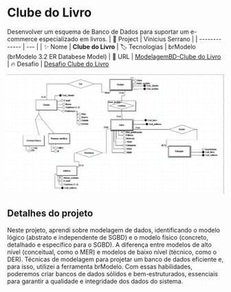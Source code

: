 # Clube do Livro

Desenvolver um esquema de Banco de Dados para suportar um e-commerce especializado em livros.
| 💾 Project | Vinicius Serrano    |
| -------------  | --- |
| :sparkles: Nome        | **Clube do Livro**
| :label: Tecnologias | brModelo (brModelo 3.2 ER Databese Model)
| :rocket: URL         | [ModelagemBD-Clube do Livro](https://github.com/viniciusserrano/ModelagemBD)
| :fire: Desafio     | [Desafio Clube do Livro](Desafio-ClubeDoLivro.docx)

<!-- Inserir imagem com a #vitrinedev ao final do link -->
![](ClubeDoLivro.png#vitrinedev)

## Detalhes do projeto


Neste projeto, aprendi sobre modelagem de dados, identificando o modelo lógico (abstrato e independente de SGBD) e o modelo físico (concreto, detalhado e específico para o SGBD). A diferença entre modelos de alto nível (conceitual, como o MER) e modelos de baixo nível (técnico, como o DER). Técnicas de modelagem para projetar um banco de dados eficiente e, para isso, utilizei a ferramenta brModelo. Com essas habilidades, poderemos criar bancos de dados sólidos e bem-estruturados, essenciais para garantir a qualidade e integridade dos dados do sistema.
